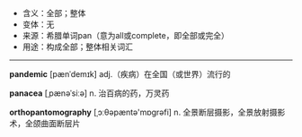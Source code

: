 - <span class="definition">含义：全部；整体</span>
- <span class="definition">变体：无</span>
- <span class="definition">来源：希腊单词pan（意为all或complete，即全部或完全）</span>
- <span class="definition">用途：构成全部；整体相关词汇</span>

---

<span class="vocabulary">**pandemic**</span> [pænˈdemɪk] adj.（疾病）在全国（或世界）流行的

<span class="vocabulary">**panacea**</span> [ˌpænəˈsiːə] n. 治百病的药，万灵药

<span class="vocabulary">**orthopantomography**</span> [ˌɔːθəpæntə'mɒgrәfi] n. 全景断层摄影，全景放射摄影术，全颌曲面断层片
